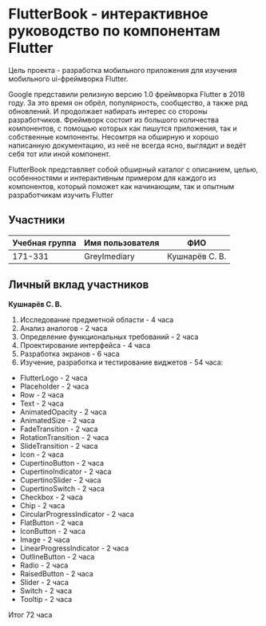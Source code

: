 # FlutterBook - интерактивное руководство по компонентам Flutter

Цель проекта - разработка мобильного приложения для изучения мобильного ui-фреймворка Flutter.

Google представили релизную версию 1.0 фреймворка Flutter в 2018 году. За это время он обрёл, популярность, сообщество, а также ряд обновлений. И продолжает набирать интерес со стороны разработчиков. Фреймворк состоит из большого количества компонентов, с помощью которых как пишутся приложения, так и собственные компоненты. Несомтря на обширную и хорошо написанную документацию, из неё не всегда ясно, выглядит и ведёт себя тот или иной компонент.

FlutterBook представляет собой обширный каталог с описанием, целью, особенностями и интерактивным примером для каждого из компонентов, который поможет как начинающим, так и опытным разработчикам изучить Flutter

## Участники

Учебная группа | Имя пользователя | ФИО
-------------- | ---------------- | -------------
171-331 | GreyImediary | Кушнарёв С. В.

## Личный вклад участников

**Кушнарёв С. В.**

1. Исследование предметной области - 4 часа
2. Анализ аналогов - 2 часа
3. Определение функциональных требований - 2 часа
4. Проектирование интерфейса - 4 часа
5. Разработка экранов - 6 часа
6. Изучение, разработка и тестирование виджетов - 54 часа:
  - FlutterLogo - 2 часа
  - Placeholder - 2 часа
  - Row - 2 часа
  - Text - 2 часа
  - AnimatedOpacity - 2 часа
  - AnimatedSize - 2 часа
  - FadeTransition - 2 часа
  - RotationTransition - 2 часа
  - SlideTransition - 2 часа
  - Icon - 2 часа
  - CupertinoButton - 2 часа
  - CupertinoIndicator - 2 часа
  - CupertinoSlider - 2 часа
  - CupertinoSwitch - 2 часа
  - Checkbox - 2 часа
  - Chip - 2 часа
  - CircularProgressIndicator - 2 часа
  - FlatButton - 2 часа
  - IconButton - 2 часа
  - Image - 2 часа
  - LinearProgressIndicator - 2 часа
  - OutlineButton - 2 часа
  - Radio - 2 часа
  - RaisedButton - 2 часа
  - Slider - 2 часа
  - Switch - 2 часа
  - Tooltip - 2 часа

Итог 72 часа
